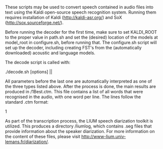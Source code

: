 These scripts may be used to convert speech contained in audio files into text using the Kaldi open-source speech 
recognition system. Running them requires installation of Kaldi (http://kaldi-asr.org/) and SoX (http://sox.sourceforge.net/).

Before running the decoder for the first time, make sure to set KALDI_ROOT to the proper value in path.sh and set the 
(desired) location of the models at model_root in configure.sh, before running that. The configure.sh script will set up the 
decoder, including creating FST's from the (automatically downloaded) acoustic and language models.

The decode script is called with:

./decode.sh [options] <speech-dir>|<speech-file>|<txt-file containing list of source material> <output-dir>

All parameters before the last one are automatically interpreted as one of the three types listed above. 
After the process is done, the main results are produced in <output-dir>/1Best.ctm. This file contains a list of all
words that were recognised in the audio, with one word per line. The lines follow the standard .ctm format:

<source file> 1 <start time> <duration> <word hypothesis> <posterior probability> 

As part of the transcription process, the LIUM speech diarization toolkit is utilized. This produces a directory 
<output-dir>/liumlog, which contains .seg files that provide information about the speaker diarization. For more
information on the content of these files, please visit http://www-lium.univ-lemans.fr/diarization/.
